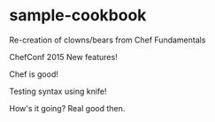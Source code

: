 # sample-cookbook

Re-creation of clowns/bears from Chef Fundamentals

ChefConf 2015 New features!

Chef is good!

Testing syntax using knife!

How's it going?  Real good then.
